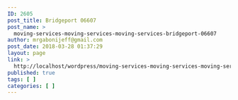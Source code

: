 ```yaml
---
ID: 2605
post_title: Bridgeport 06607
post_name: >
  moving-services-moving-services-moving-services-bridgeport-06607
author: mrgabonijeff@gmail.com
post_date: 2018-03-28 01:37:29
layout: page
link: >
  http://localhost/wordpress/moving-services-moving-services-moving-services-bridgeport-06607/
published: true
tags: [ ]
categories: [ ]
---
```

